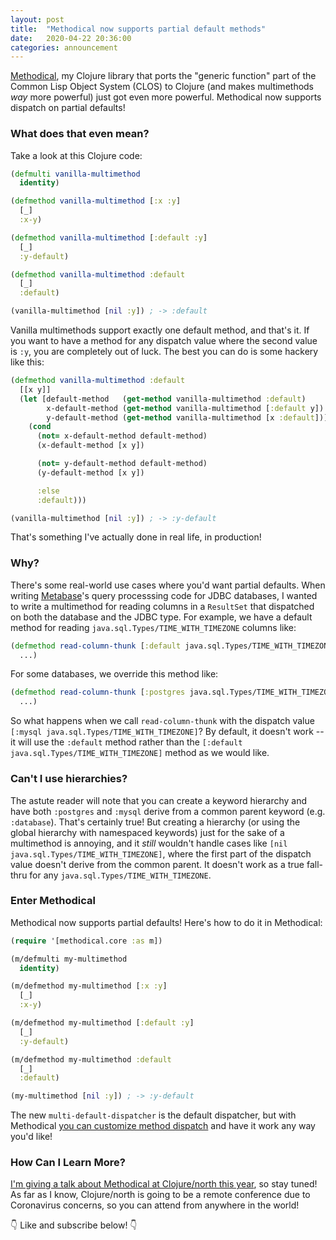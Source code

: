 ```yaml
---
layout: post
title:  "Methodical now supports partial default methods"
date:   2020-04-22 20:36:00
categories: announcement
---
```


[Methodical](https://github.com/camsaul/methodical), my Clojure library that ports the "generic function" part of the
Common Lisp Object System (CLOS) to Clojure (and makes multimethods *way* more powerful) just got even more powerful.
Methodical now supports dispatch on partial defaults!

### What does that even mean?

Take a look at this Clojure code:

```clj
(defmulti vanilla-multimethod
  identity)

(defmethod vanilla-multimethod [:x :y]
  [_]
  :x-y)

(defmethod vanilla-multimethod [:default :y]
  [_]
  :y-default)

(defmethod vanilla-multimethod :default
  [_]
  :default)

(vanilla-multimethod [nil :y]) ; -> :default
```

Vanilla multimethods support exactly one default method, and that's it. If you want to have a method for any dispatch
value where the second value is `:y`, you are completely out of luck. The best you can do is some hackery like this:

```clj
(defmethod vanilla-multimethod :default
  [[x y]]
  (let [default-method   (get-method vanilla-multimethod :default)
        x-default-method (get-method vanilla-multimethod [:default y])
        y-default-method (get-method vanilla-multimethod [x :default])]
    (cond
      (not= x-default-method default-method)
      (x-default-method [x y])

      (not= y-default-method default-method)
      (y-default-method [x y])

      :else
      :default)))

(vanilla-multimethod [nil :y]) ; -> :y-default
```

That's something I've actually done in real life, in production!

### Why?

There's some real-world use cases where you'd want partial defaults. When writing
[Metabase](https://github.com/metabase/metabase/)'s query processsing code for JDBC databases, I wanted to write a
multimethod for reading columns in a `ResultSet` that dispatched on both the database and the JDBC type. For example,
we have a default method for reading `java.sql.Types/TIME_WITH_TIMEZONE` columns like:

```clj
(defmethod read-column-thunk [:default java.sql.Types/TIME_WITH_TIMEZONE]
  ...)
```

For some databases, we override this method like:

```clj
(defmethod read-column-thunk [:postgres java.sql.Types/TIME_WITH_TIMEZONE]
  ...)
```

So what happens when we call `read-column-thunk` with the dispatch value `[:mysql java.sql.Types/TIME_WITH_TIMEZONE]`?
By default, it doesn't work -- it will use the `:default` method rather than the `[:default java.sql.Types/TIME_WITH_TIMEZONE]` method
as we would like.

### Can't I use hierarchies?

The astute reader will note that you can create a keyword hierarchy and have both `:postgres` and `:mysql` derive from
a common parent keyword (e.g. `:database`). That's certainly true! But creating a hierarchy (or using the global
hierarchy with namespaced keywords) just for the sake of a multimethod is annoying, and it *still* wouldn't handle cases
like `[nil java.sql.Types/TIME_WITH_TIMEZONE]`, where the first part of the dispatch value doesn't derive from the
common parent. It doesn't work as a true fall-thru for any `java.sql.Types/TIME_WITH_TIMEZONE`.

### Enter Methodical

Methodical now supports partial defaults! Here's how to do it in Methodical:

```clj
(require '[methodical.core :as m])

(m/defmulti my-multimethod
  identity)

(m/defmethod my-multimethod [:x :y]
  [_]
  :x-y)

(m/defmethod my-multimethod [:default :y]
  [_]
  :y-default)

(m/defmethod my-multimethod :default
  [_]
  :default)

(my-multimethod [nil :y]) ; -> :y-default
```

The new `multi-default-dispatcher` is the default dispatcher, but with Methodical [you can customize method
dispatch](https://github.com/camsaul/methodical#advanced-customization) and have it work any way you'd like!

### How Can I Learn More?

[I'm giving a talk about Methodical at Clojure/north this year](https://clojurenorth.com/cam-saul.html), so stay
tuned! As far as I know, Clojure/north is going to be a remote conference due to Coronavirus concerns, so you can
attend from anywhere in the world!

👇 Like and subscribe below! 👇
